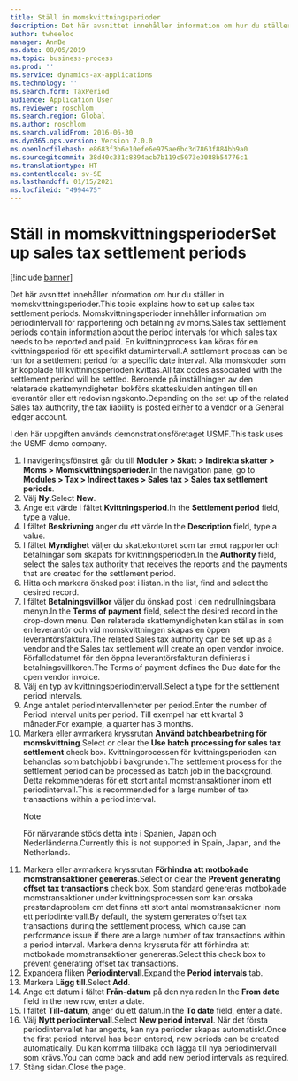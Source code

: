 ```yaml
---
title: Ställ in momskvittningsperioder
description: Det här avsnittet innehåller information om hur du ställer in momskvittningsperioder i Dynamics 365 Finance.
author: twheeloc
manager: AnnBe
ms.date: 08/05/2019
ms.topic: business-process
ms.prod: ''
ms.service: dynamics-ax-applications
ms.technology: ''
ms.search.form: TaxPeriod
audience: Application User
ms.reviewer: roschlom
ms.search.region: Global
ms.author: roschlom
ms.search.validFrom: 2016-06-30
ms.dyn365.ops.version: Version 7.0.0
ms.openlocfilehash: e8683f3b6e10efe6e975ae6bc3d7863f884bb9a0
ms.sourcegitcommit: 38d40c331c8894acb7b119c5073e3088b54776c1
ms.translationtype: HT
ms.contentlocale: sv-SE
ms.lasthandoff: 01/15/2021
ms.locfileid: "4994475"
---
```

# <a name="set-up-sales-tax-settlement-periods"></a><span data-ttu-id="0c748-103">Ställ in momskvittningsperioder</span><span class="sxs-lookup"><span data-stu-id="0c748-103">Set up sales tax settlement periods</span></span>

[!include [banner](../../includes/banner.md)]

<span data-ttu-id="0c748-104">Det här avsnittet innehåller information om hur du ställer in momskvittningsperioder.</span><span class="sxs-lookup"><span data-stu-id="0c748-104">This topic explains how to set up sales tax settlement periods.</span></span> <span data-ttu-id="0c748-105">Momskvittningsperioder innehåller information om periodintervall för rapportering och betalning av moms.</span><span class="sxs-lookup"><span data-stu-id="0c748-105">Sales tax settlement periods contain information about the period intervals for which sales tax needs to be reported and paid.</span></span> <span data-ttu-id="0c748-106">En kvittningprocess kan köras för en kvittningsperiod för ett specifikt datumintervall.</span><span class="sxs-lookup"><span data-stu-id="0c748-106">A settlement process can be run for a settlement period for a specific date interval.</span></span> <span data-ttu-id="0c748-107">Alla momskoder som är kopplade till kvittningsperioden kvittas.</span><span class="sxs-lookup"><span data-stu-id="0c748-107">All tax codes associated with the settlement period will be settled.</span></span> <span data-ttu-id="0c748-108">Beroende på inställningen av den relaterade skattemyndigheten bokförs skatteskulden antingen till en leverantör eller ett redovisningskonto.</span><span class="sxs-lookup"><span data-stu-id="0c748-108">Depending on the set up of the related Sales tax authority, the tax liability is posted either to a vendor or a General ledger account.</span></span>

<span data-ttu-id="0c748-109">I den här uppgiften används demonstrationsföretaget USMF.</span><span class="sxs-lookup"><span data-stu-id="0c748-109">This task uses the USMF demo company.</span></span>

1. <span data-ttu-id="0c748-110">I navigeringsfönstret går du till **Moduler > Skatt > Indirekta skatter > Moms > Momskvittningsperioder.**</span><span class="sxs-lookup"><span data-stu-id="0c748-110">In the navigation pane, go to **Modules > Tax > Indirect taxes > Sales tax > Sales tax settlement periods**.</span></span>
2. <span data-ttu-id="0c748-111">Välj **Ny**.</span><span class="sxs-lookup"><span data-stu-id="0c748-111">Select **New**.</span></span>
3. <span data-ttu-id="0c748-112">Ange ett värde i fältet **Kvittningsperiod**.</span><span class="sxs-lookup"><span data-stu-id="0c748-112">In the **Settlement period** field, type a value.</span></span>
4. <span data-ttu-id="0c748-113">I fältet **Beskrivning** anger du ett värde.</span><span class="sxs-lookup"><span data-stu-id="0c748-113">In the **Description** field, type a value.</span></span>
5. <span data-ttu-id="0c748-114">I fältet **Myndighet** väljer du skattekontoret som tar emot rapporter och betalningar som skapats för kvittningsperioden.</span><span class="sxs-lookup"><span data-stu-id="0c748-114">In the **Authority** field, select the sales tax authority that receives the reports and the payments that are created for the settlement period.</span></span>
6. <span data-ttu-id="0c748-115">Hitta och markera önskad post i listan.</span><span class="sxs-lookup"><span data-stu-id="0c748-115">In the list, find and select the desired record.</span></span>
7. <span data-ttu-id="0c748-116">I fältet **Betalningsvillkor** väljer du önskad post i den nedrullningsbara menyn.</span><span class="sxs-lookup"><span data-stu-id="0c748-116">In the **Terms of payment** field, select the desired record in the drop-down menu.</span></span> <span data-ttu-id="0c748-117">Den relaterade skattemyndigheten kan ställas in som en leverantör och vid momskvittningen skapas en öppen leverantörsfaktura.</span><span class="sxs-lookup"><span data-stu-id="0c748-117">The related Sales tax authority can be set up as a vendor and the Sales tax settlement will create an open vendor invoice.</span></span> <span data-ttu-id="0c748-118">Förfallodatumet för den öppna leverantörsfakturan definieras i betalningsvillkoren.</span><span class="sxs-lookup"><span data-stu-id="0c748-118">The Terms of payment defines the Due date for the open vendor invoice.</span></span>  
8. <span data-ttu-id="0c748-119">Välj en typ av kvittningsperiodintervall.</span><span class="sxs-lookup"><span data-stu-id="0c748-119">Select a type for the settlement period intervals.</span></span>
9. <span data-ttu-id="0c748-120">Ange antalet periodintervallenheter per period.</span><span class="sxs-lookup"><span data-stu-id="0c748-120">Enter the number of Period interval units per period.</span></span> <span data-ttu-id="0c748-121">Till exempel har ett kvartal 3 månader.</span><span class="sxs-lookup"><span data-stu-id="0c748-121">For example, a quarter has 3 months.</span></span>
10. <span data-ttu-id="0c748-122">Markera eller avmarkera kryssrutan **Använd batchbearbetning för momskvittning**.</span><span class="sxs-lookup"><span data-stu-id="0c748-122">Select or clear the **Use batch processing for sales tax settlement** check box.</span></span> <span data-ttu-id="0c748-123">Kvittningprocessen för kvittningsperioden kan behandlas som batchjobb i bakgrunden.</span><span class="sxs-lookup"><span data-stu-id="0c748-123">The settlement process for the settlement period can be processed as batch job in the background.</span></span> <span data-ttu-id="0c748-124">Detta rekommenderas för ett stort antal momstransaktioner inom ett periodintervall.</span><span class="sxs-lookup"><span data-stu-id="0c748-124">This is recommended for a large number of tax transactions within a period interval.</span></span>  
    > [!NOTE]
    > <span data-ttu-id="0c748-125">För närvarande stöds detta inte i Spanien, Japan och Nederländerna.</span><span class="sxs-lookup"><span data-stu-id="0c748-125">Currently this is not supported in Spain, Japan, and the Netherlands.</span></span>
11. <span data-ttu-id="0c748-126">Markera eller avmarkera kryssrutan **Förhindra att motbokade momstransaktioner genereras**.</span><span class="sxs-lookup"><span data-stu-id="0c748-126">Select or clear the **Prevent generating offset tax transactions** check box.</span></span> <span data-ttu-id="0c748-127">Som standard genereras motbokade momstransaktioner under kvittningsprocessen som kan orsaka prestandaproblem om det finns ett stort antal momstransaktioner inom ett periodintervall.</span><span class="sxs-lookup"><span data-stu-id="0c748-127">By default, the system generates offset tax transactions during the settlement process, which cause can performance issue if there are a large number of tax transactions within a period interval.</span></span> <span data-ttu-id="0c748-128">Markera denna kryssruta för att förhindra att motbokade momstransaktioner genereras.</span><span class="sxs-lookup"><span data-stu-id="0c748-128">Select this check box to prevent generating offset tax transactions.</span></span>
12. <span data-ttu-id="0c748-129">Expandera fliken **Periodintervall**.</span><span class="sxs-lookup"><span data-stu-id="0c748-129">Expand the **Period intervals** tab.</span></span>
13. <span data-ttu-id="0c748-130">Markera **Lägg till**.</span><span class="sxs-lookup"><span data-stu-id="0c748-130">Select **Add**.</span></span>
14. <span data-ttu-id="0c748-131">Ange ett datum i fältet **Från-datum** på den nya raden.</span><span class="sxs-lookup"><span data-stu-id="0c748-131">In the **From date** field in the new row, enter a date.</span></span>
15. <span data-ttu-id="0c748-132">I fältet **Till-datum**, anger du ett datum.</span><span class="sxs-lookup"><span data-stu-id="0c748-132">In the **To date** field, enter a date.</span></span>
16. <span data-ttu-id="0c748-133">Välj **Nytt periodintervall**.</span><span class="sxs-lookup"><span data-stu-id="0c748-133">Select **New period interval**.</span></span> <span data-ttu-id="0c748-134">När det första periodintervallet har angetts, kan nya perioder skapas automatiskt.</span><span class="sxs-lookup"><span data-stu-id="0c748-134">Once the first period interval has been entered, new periods can be created automatically.</span></span> <span data-ttu-id="0c748-135">Du kan komma tillbaka och lägga till nya periodintervall som krävs.</span><span class="sxs-lookup"><span data-stu-id="0c748-135">You can come back and add new period intervals as required.</span></span>  
17. <span data-ttu-id="0c748-136">Stäng sidan.</span><span class="sxs-lookup"><span data-stu-id="0c748-136">Close the page.</span></span>


